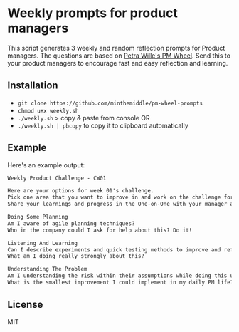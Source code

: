 # Weekly prompts for product managers

This script generates 3 weekly and random reflection prompts for Product managers.
The questions are based on [Petra Wille's PM Wheel](https://www.strongproductpeople.com/pmwheel).
Send this to your product managers to encourage fast and easy reflection and learning.

## Installation

- `git clone https://github.com/minthemiddle/pm-wheel-prompts`
- `chmod u+x weekly.sh`
- `./weekly.sh` > copy & paste from console OR
- `./weekly.sh | pbcopy` to copy it to clipboard automatically

## Example

Here's an example output:

```markdown
Weekly Product Challenge - CW01

Here are your options for week 01's challenge.
Pick one area that you want to improve in and work on the challenge for at least 5min.
Share your learnings and progress in the One-on-One with your manager and/or publicly in this thread.

Doing Some Planning
Am I aware of agile planning techniques?
Who in the company could I ask for help about this? Do it!

Listening And Learning
Can I describe experiments and quick testing methods to improve and refine my product in short cycles?
What am I doing really strongly about this?

Understanding The Problem
Am I understanding the risk within their assumptions while doing this user research work?
What is the smallest improvement I could implement in my daily PM life?
```

## License

MIT